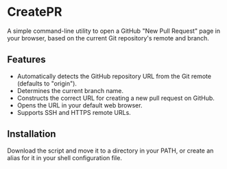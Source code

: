 # CreatePR

 A simple command-line utility to open a GitHub "New Pull Request" page in your browser, based on the current Git repository's remote and branch.

 ## Features

 *   Automatically detects the GitHub repository URL from the Git remote (defaults to "origin").
 *   Determines the current branch name.
 *   Constructs the correct URL for creating a new pull request on GitHub.
 *   Opens the URL in your default web browser.
 *   Supports SSH and HTTPS remote URLs.

 ## Installation

Download the script and move it to a directory in your PATH, or create an alias for it in your shell configuration file.
```
